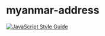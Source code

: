 # myanmar-address
[![JavaScript Style Guide](https://img.shields.io/badge/code_style-standard-brightgreen.svg)](https://standardjs.com)
